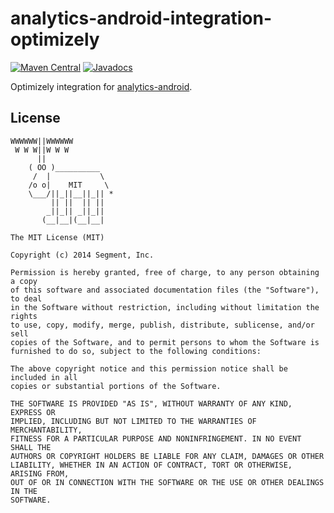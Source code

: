 analytics-android-integration-optimizely
========================================

[![Maven Central](https://maven-badges.herokuapp.com/maven-central/com.segment.analytics.android.integrations/optimizely/badge.svg)](https://maven-badges.herokuapp.com/maven-central/com.segment.analytics.android.integrations/optimizely)
[![Javadocs](http://javadoc-badge.appspot.com/com.segment.analytics.android.integrations/optimizely.svg?label=javadoc)](http://javadoc-badge.appspot.com/com.segment.analytics.android.integrations/optimizely)

Optimizely integration for [analytics-android](https://github.com/segmentio/analytics-android).

## License

```
WWWWWW||WWWWWW
 W W W||W W W
      ||
    ( OO )__________
     /  |           \
    /o o|    MIT     \
    \___/||_||__||_|| *
         || ||  || ||
        _||_|| _||_||
       (__|__|(__|__|

The MIT License (MIT)

Copyright (c) 2014 Segment, Inc.

Permission is hereby granted, free of charge, to any person obtaining a copy
of this software and associated documentation files (the "Software"), to deal
in the Software without restriction, including without limitation the rights
to use, copy, modify, merge, publish, distribute, sublicense, and/or sell
copies of the Software, and to permit persons to whom the Software is
furnished to do so, subject to the following conditions:

The above copyright notice and this permission notice shall be included in all
copies or substantial portions of the Software.

THE SOFTWARE IS PROVIDED "AS IS", WITHOUT WARRANTY OF ANY KIND, EXPRESS OR
IMPLIED, INCLUDING BUT NOT LIMITED TO THE WARRANTIES OF MERCHANTABILITY,
FITNESS FOR A PARTICULAR PURPOSE AND NONINFRINGEMENT. IN NO EVENT SHALL THE
AUTHORS OR COPYRIGHT HOLDERS BE LIABLE FOR ANY CLAIM, DAMAGES OR OTHER
LIABILITY, WHETHER IN AN ACTION OF CONTRACT, TORT OR OTHERWISE, ARISING FROM,
OUT OF OR IN CONNECTION WITH THE SOFTWARE OR THE USE OR OTHER DEALINGS IN THE
SOFTWARE.
```
